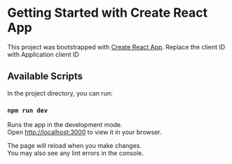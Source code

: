 # Getting Started with Create React App

This project was bootstrapped with [Create React App](https://github.com/facebook/create-react-app).
Replace the client ID with Application client ID

## Available Scripts

In the project directory, you can run:

### `npm run dev`

Runs the app in the development mode.\
Open [http://localhost:3000](http://localhost:3000) to view it in your browser.

The page will reload when you make changes.\
You may also see any lint errors in the console.

